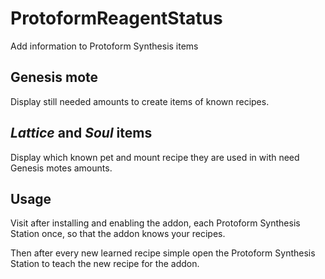 # ProtoformReagentStatus
Add information to Protoform Synthesis items

## Genesis mote
Display still needed amounts to create items of known recipes.

## *Lattice* and *Soul* items
Display which known pet and mount recipe they are used in with need Genesis motes amounts.

## Usage
Visit after installing and enabling the addon, each Protoform Synthesis Station once, so that the addon knows your recipes.

Then after every new learned recipe simple open the Protoform Synthesis Station to teach the new recipe for the addon.
